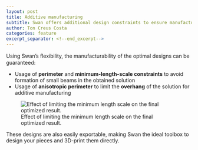```yaml
---
layout: post
title: Additive manufacturing
subtitle: Swan offers additional design constraints to ensure manufacturability of designs
author: Ton Creus Costa
categories: feature
excerpt_separator: <!--end_excerpt-->
---
```


 Using Swan’s ﬂexibility, the manufacturability of the optimal designs can be guaranteed:
 <!--end_excerpt-->
<!-- $$\nabla_x u = 0$$ -->

- Usage of **perimeter** and **minimum-length-scale constraints** to avoid formation of small beams in the obtained solution
- Usage of **anisotropic perimeter** to limit the **overhang** of the solution for additive manufacturing


<figure>
  <img src="/assets/images/features/hero-additivemanufacturing.png" alt="Effect of limiting the minimum length scale on the final optimized result."/>
  <figcaption>Effect of limiting the minimum length scale on the final optimized result.</figcaption>
</figure>

These designs are also easily exportable, making Swan the ideal toolbox to design your pieces and 3D-print them directly. 